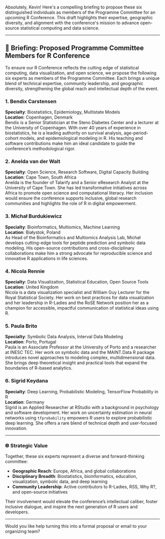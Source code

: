 Absolutely, Kevin! Here's a compelling briefing to propose these six distinguished individuals as members of the Programme Committee for an upcoming R Conference. This draft highlights their expertise, geographic diversity, and alignment with the conference's mission to advance open-source statistical computing and data science.

---

## 🧭 Briefing: Proposed Programme Committee Members for R Conference

To ensure our R Conference reflects the cutting edge of statistical computing, data visualization, and open science, we propose the following six experts as members of the Programme Committee. Each brings a unique blend of technical expertise, community leadership, and geographic diversity, strengthening the global reach and intellectual depth of the event.

### 1. **Bendix Carstensen**  
**Specialty**: Biostatistics, Epidemiology, Multistate Models  
**Location**: Copenhagen, Denmark  
Bendix is a Senior Statistician at the Steno Diabetes Center and a lecturer at the University of Copenhagen. With over 40 years of experience in biostatistics, he is a leading authority on survival analysis, age-period-cohort models, and epidemiological modeling in R. His teaching and software contributions make him an ideal candidate to guide the conference’s methodological rigor.

### 2. **Anelda van der Walt**  
**Specialty**: Open Science, Research Software, Digital Capacity Building  
**Location**: Cape Town, South Africa  
Anelda is the founder of Talarify and a Senior eResearch Analyst at the University of Cape Town. She has led transformative initiatives across Africa to promote open science and computational literacy. Her inclusion would ensure the conference supports inclusive, global research communities and highlights the role of R in digital empowerment.

### 3. **Michał Burdukiewicz**  
**Specialty**: Bioinformatics, Multiomics, Machine Learning  
**Location**: Białystok, Poland  
As Head of the Bioinformatics and Multiomics Analysis Lab, Michał develops cutting-edge tools for peptide prediction and symbolic data modeling. His open-source contributions and cross-disciplinary collaborations make him a strong advocate for reproducible science and innovative R applications in life sciences.

### 4. **Nicola Rennie**  
**Specialty**: Data Visualization, Statistical Education, Open Source Tools  
**Location**: United Kingdom  
Nicola is a data visualization specialist and William Guy Lecturer for the Royal Statistical Society. Her work on best practices for data visualization and her leadership in R-Ladies and the RoSE Network position her as a champion for accessible, impactful communication of statistical ideas using R.

### 5. **Paula Brito**  
**Specialty**: Symbolic Data Analysis, Interval Data Modeling  
**Location**: Porto, Portugal  
Paula is an Associate Professor at the University of Porto and a researcher at INESC TEC. Her work on symbolic data and the MAINT.Data R package introduces novel approaches to modeling complex, multidimensional data. She brings deep theoretical insight and practical tools that expand the boundaries of R-based analytics.

### 6. **Sigrid Keydana**  
**Specialty**: Deep Learning, Probabilistic Modeling, TensorFlow Probability in R  
**Location**: Germany  
Sigrid is an Applied Researcher at RStudio with a background in psychology and software development. Her work on uncertainty estimation in neural networks using `tfprobability` empowers R users to explore probabilistic deep learning. She offers a rare blend of technical depth and user-focused innovation.

---

### 🌐 Strategic Value
Together, these six experts represent a diverse and forward-thinking committee:
- **Geographic Reach**: Europe, Africa, and global collaborations
- **Disciplinary Breadth**: Biostatistics, bioinformatics, education, visualization, symbolic data, and deep learning
- **Community Leadership**: Active contributors to R-Ladies, RSS, Why R?, and open-source initiatives

Their involvement would elevate the conference’s intellectual caliber, foster inclusive dialogue, and inspire the next generation of R users and developers.

---

Would you like help turning this into a formal proposal or email to your organizing team?
